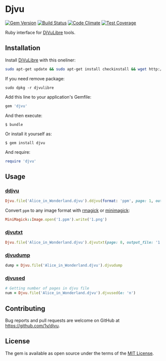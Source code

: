 # Djvu

[![Gem Version](https://badge.fury.io/rb/djvu.svg)](https://rubygems.org/gems/djvu)
[![Build Status](https://travis-ci.org/1v/djvu.svg?branch=master)](https://travis-ci.org/1v/djvu)
[![Code Climate](https://codeclimate.com/github/1v/djvu/badges/gpa.svg)](https://codeclimate.com/github/1v/djvu)
[![Test Coverage](https://codeclimate.com/github/1v/djvu/badges/coverage.svg)](https://codeclimate.com/github/1v/djvu/coverage)

Ruby interface for [DjVuLibre](http://djvu.sourceforge.net/doc/index.html) tools.

## Installation

Install [DjVuLibre](http://djvu.sourceforge.net/index.html) with this oneliner:

```bash
sudo apt-get update && sudo apt-get install checkinstall && wget http://downloads.sourceforge.net/djvu/djvulibre-3.5.27.tar.gz && tar -xvzf djvulibre-3.5.27.tar.gz && rm djvulibre-3.5.27.tar.gz && cd djvulibre-3.5.27 && sudo ./configure && sudo make && sudo checkinstall && cd ../ && sudo rm -rf djvulibre-3.5.27
```

If you need remove package:

```
sudo dpkg -r djvulibre
```

Add this line to your application's Gemfile:

```ruby
gem 'djvu'
```

And then execute:

    $ bundle

Or install it yourself as:

    $ gem install djvu

And require:

```ruby
require 'djvu'
```

## Usage
### [ddjvu](http://djvu.sourceforge.net/doc/man/ddjvu.html)
```ruby
Djvu.file('Alice_in_Wonderland.djvu').ddjvu(format: 'ppm', page: 1, output_file: '1.ppm')
```
Convert `ppm` to any image format with [rmagick](https://github.com/rmagick/rmagick) or [minimagick](https://github.com/minimagick/minimagick):
```ruby
MiniMagick::Image.open('1.ppm').write('1.png')
```
### [djvutxt](http://djvu.sourceforge.net/doc/man/djvutxt.html)
```ruby
Djvu.file('Alice_in_Wonderland.djvu').djvutxt(page: 8, output_file: '1.txt')
```
### [djvudump](http://djvu.sourceforge.net/doc/man/djvudump.html)
```ruby
dump = Djvu.file('Alice_in_Wonderland.djvu').djvudump
```
### [djvused](http://djvu.sourceforge.net/doc/man/djvused.html)
```ruby
# Getting number of pages in djvu file
num = Djvu.file('Alice_in_Wonderland.djvu').djvused(e: 'n')
```

## Contributing

Bug reports and pull requests are welcome on GitHub at https://github.com/1v/djvu.


## License

The gem is available as open source under the terms of the [MIT License](http://opensource.org/licenses/MIT).

